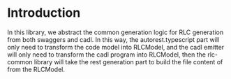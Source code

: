 # Introduction

In this library, we abstract the common generation logic for RLC generation from both swaggers and cadl. In this way, the autorest.typescript part will only need to transform the code model into RLCModel, and the cadl emitter will only need to transform the cadl program into RLCModel, then the rlc-common library will take the rest generation part to build the file content of from the RLCModel.

